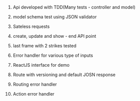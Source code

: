1. Api developed with TDD(Many tests - controller and model)

2. model schema test using JSON validator

3. Sateless requests

4. create, update and show - end API point

5. last frame with 2 strikes tested

6. Error handler for various type of inputs

7. ReactJS interface for demo

8. Route with versioning and default JOSN response

9. Routing error handler

10. Action error  handler
